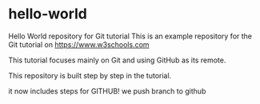 # hello-world
Hello World repository for Git tutorial
This is an example repository for the Git tutorial on https://www.w3schools.com

This tutorial focuses mainly on Git and using GitHub as its remote.

This repository is built step by step in the tutorial.

it now includes steps for GITHUB!
we push branch to github

